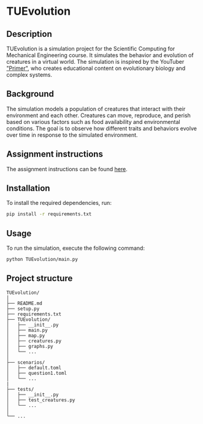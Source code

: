 # TUEvolution

## Description
TUEvolution is a simulation project for the Scientific Computing for Mechanical Engineering course. It simulates the behavior and evolution of creatures in a virtual world. The simulation is inspired by the YouTuber ["Primer"](https://www.youtube.com/channel/UCKzJFdi57J53Vr_BkTfN3uQ), who creates educational content on evolutionary biology and complex systems.

## Background
The simulation models a population of creatures that interact with their environment and each other. Creatures can move, reproduce, and perish based on various factors such as food availability and environmental conditions. The goal is to observe how different traits and behaviors evolve over time in response to the simulated environment.

## Assignment instructions
The assignment instructions can be found [here](https://tue-4em30.github.io/SC4ME_OOP/20).

## Installation
To install the required dependencies, run:
```sh
pip install -r requirements.txt
```

## Usage
To run the simulation, execute the following command:
```sh
python TUEvolution/main.py
```

## Project structure
```
TUEvolution/
│
├── README.md
├── setup.py
├── requirements.txt
├── TUEvolution/
│   ├── __init__.py
│   ├── main.py
│   ├── map.py
│   ├── creatures.py
│   ├── graphs.py
│   └── ...
│
├── scenarios/
│   ├── default.toml
│   ├── question1.toml
│   └── ...
|
├── tests/
│   ├── __init__.py
│   ├── test_creatures.py
│   └── ...
│
└── ...
```